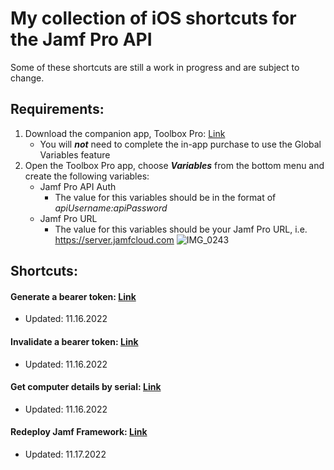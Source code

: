 # My collection of iOS shortcuts for the Jamf Pro API

Some of these shortcuts are still a work in progress and are subject to change.

## Requirements: 
1. Download the companion app, Toolbox Pro: [Link](https://apps.apple.com/us/app/toolbox-pro-for-shortcuts/id1476205977)
   - You will **_not_** need to complete the in-app purchase to use the Global Variables feature
2. Open the Toolbox Pro app, choose **_Variables_** from the bottom menu and create the following variables:
   - Jamf Pro API Auth
      - The value for this variables should be in the format of _apiUsername:apiPassword_
   - Jamf Pro URL
      - The value for this variables should be your Jamf Pro URL, i.e. https://server.jamfcloud.com
![IMG_0243](https://user-images.githubusercontent.com/23343243/202490011-3aa80f77-8ed9-44c5-ac0a-47b9b91bd4c4.jpg)


## Shortcuts:

#### Generate a bearer token: [Link](https://www.icloud.com/shortcuts/07523b671101426db826ab8425f5d88a)
- Updated: 11.16.2022

#### Invalidate a bearer token: [Link](https://www.icloud.com/shortcuts/f1ff1388c4324399bb8a5f9117b143a1)
- Updated: 11.16.2022

#### Get computer details by serial: [Link](https://www.icloud.com/shortcuts/0027b4089c3f4349b36daf2460fe2d71)
- Updated: 11.16.2022

#### Redeploy Jamf Framework: [Link](https://www.icloud.com/shortcuts/c1900371d02c47fc9907cbba866e52eb)
- Updated: 11.17.2022
